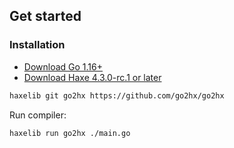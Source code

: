 ## Get started


### Installation
* [Download Go 1.16+](https://golang.org/dl/)
* [Download Haxe 4.3.0-rc.1 or later](https://build.haxe.org/builds/haxe/)

```sh
haxelib git go2hx https://github.com/go2hx/go2hx
```

Run compiler:
```sh
haxelib run go2hx ./main.go
```